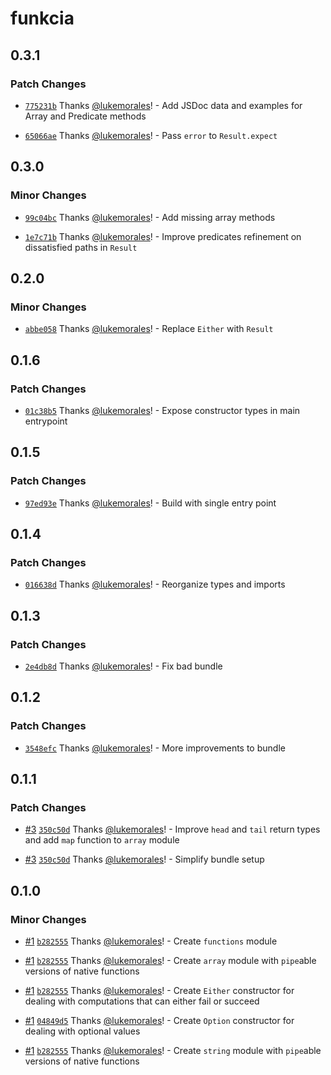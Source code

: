 # funkcia

## 0.3.1

### Patch Changes

- [`775231b`](https://github.com/lukemorales/funkcia/commit/775231b4fa030d7c2054cf34f5b8db98ec5cdf03) Thanks [@lukemorales](https://github.com/lukemorales)! - Add JSDoc data and examples for Array and Predicate methods

- [`65066ae`](https://github.com/lukemorales/funkcia/commit/65066aec4d05114fa4f698e428173cb4a10d2eb8) Thanks [@lukemorales](https://github.com/lukemorales)! - Pass `error` to `Result.expect`

## 0.3.0

### Minor Changes

- [`99c04bc`](https://github.com/lukemorales/funkcia/commit/99c04bc77d38197694ac0bc52d97b2ba029af8d1) Thanks [@lukemorales](https://github.com/lukemorales)! - Add missing array methods

- [`1e7c71b`](https://github.com/lukemorales/funkcia/commit/1e7c71b6708327f12797088530f9c906de925950) Thanks [@lukemorales](https://github.com/lukemorales)! - Improve predicates refinement on dissatisfied paths in `Result`

## 0.2.0

### Minor Changes

- [`abbe058`](https://github.com/lukemorales/funkcia/commit/abbe058de87e0cf8be92ed6cfab0e809e822ac38) Thanks [@lukemorales](https://github.com/lukemorales)! - Replace `Either` with `Result`

## 0.1.6

### Patch Changes

- [`01c38b5`](https://github.com/lukemorales/funkcia/commit/01c38b543fb78e006db3cc18c04b33e4b157bf28) Thanks [@lukemorales](https://github.com/lukemorales)! - Expose constructor types in main entrypoint

## 0.1.5

### Patch Changes

- [`97ed93e`](https://github.com/lukemorales/funkcia/commit/97ed93e80ced13269db865d90f4c480c508f3a5e) Thanks [@lukemorales](https://github.com/lukemorales)! - Build with single entry point

## 0.1.4

### Patch Changes

- [`016638d`](https://github.com/lukemorales/funkcia/commit/016638d61fb3853b6a415beca2769189866212b5) Thanks [@lukemorales](https://github.com/lukemorales)! - Reorganize types and imports

## 0.1.3

### Patch Changes

- [`2e4db8d`](https://github.com/lukemorales/funkcia/commit/2e4db8de930966bbf6716eca5b5a74f8f9b604e4) Thanks [@lukemorales](https://github.com/lukemorales)! - Fix bad bundle

## 0.1.2

### Patch Changes

- [`3548efc`](https://github.com/lukemorales/funkcia/commit/3548efc23ca95126d76825a6f4b7901b1f20f336) Thanks [@lukemorales](https://github.com/lukemorales)! - More improvements to bundle

## 0.1.1

### Patch Changes

- [#3](https://github.com/lukemorales/funkcia/pull/3) [`350c50d`](https://github.com/lukemorales/funkcia/commit/350c50dad4f55f8b7d8f6799519907168d77183e) Thanks [@lukemorales](https://github.com/lukemorales)! - Improve `head` and `tail` return types and add `map` function to `array` module

- [#3](https://github.com/lukemorales/funkcia/pull/3) [`350c50d`](https://github.com/lukemorales/funkcia/commit/350c50dad4f55f8b7d8f6799519907168d77183e) Thanks [@lukemorales](https://github.com/lukemorales)! - Simplify bundle setup

## 0.1.0

### Minor Changes

- [#1](https://github.com/lukemorales/funkcia/pull/1) [`b282555`](https://github.com/lukemorales/funkcia/commit/b282555994bbced63d12b581adc02081b3f85a16) Thanks [@lukemorales](https://github.com/lukemorales)! - Create `functions` module

- [#1](https://github.com/lukemorales/funkcia/pull/1) [`b282555`](https://github.com/lukemorales/funkcia/commit/b282555994bbced63d12b581adc02081b3f85a16) Thanks [@lukemorales](https://github.com/lukemorales)! - Create `array` module with `pipe`able versions of native functions

- [#1](https://github.com/lukemorales/funkcia/pull/1) [`b282555`](https://github.com/lukemorales/funkcia/commit/b282555994bbced63d12b581adc02081b3f85a16) Thanks [@lukemorales](https://github.com/lukemorales)! - Create `Either` constructor for dealing with computations that can either fail or succeed

- [#1](https://github.com/lukemorales/funkcia/pull/1) [`04849d5`](https://github.com/lukemorales/funkcia/commit/04849d53954621d096f5b13eac5b920bdac29eab) Thanks [@lukemorales](https://github.com/lukemorales)! - Create `Option` constructor for dealing with optional values

- [#1](https://github.com/lukemorales/funkcia/pull/1) [`b282555`](https://github.com/lukemorales/funkcia/commit/b282555994bbced63d12b581adc02081b3f85a16) Thanks [@lukemorales](https://github.com/lukemorales)! - Create `string` module with `pipe`able versions of native functions
